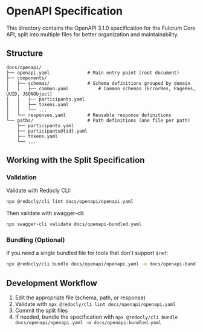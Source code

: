 # OpenAPI Specification

This directory contains the OpenAPI 3.1.0 specification for the Fulcrum Core API, split into multiple files for better organization and maintainability.

## Structure

```
docs/openapi/
├── openapi.yaml              # Main entry point (root document)
├── components/
│   ├── schemas/              # Schema definitions grouped by domain
│   │   ├── common.yaml           # Common schemas (ErrorRes, PageRes, UUID, JSONObject)
│   │   ├── participants.yaml     
│   │   ├── tokens.yaml           
│   │   └── ...
│   └── responses.yaml        # Reusable response definitions
└── paths/                    # Path definitions (one file per path)
    ├── participants.yaml
    ├── participants@{id}.yaml
    ├── tokens.yaml
    └── ...

```

## Working with the Split Specification

### Validation

Validate with Redocly CLI:

```bash
npx @redocly/cli lint docs/openapi/openapi.yaml
```

Then validate with swagger-cli:

```bash
npx swagger-cli validate docs/openapi-bundled.yaml
```

### Bundling (Optional)

If you need a single bundled file for tools that don't support `$ref`:

```bash
npx @redocly/cli bundle docs/openapi/openapi.yaml -o docs/openapi-bundled.yaml
```

## Development Workflow

1. Edit the appropriate file (schema, path, or response)
2. Validate with `npx @redocly/cli lint docs/openapi/openapi.yaml`
3. Commit the split files
4. If needed, bundle the specification with `npx @redocly/cli bundle docs/openapi/openapi.yaml -o docs/openapi-bundled.yaml`


